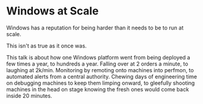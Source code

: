 # Windows at Scale

Windows has a reputation for being harder than it needs to be to run at scale.

This isn't as true as it once was.

This talk is about how one Windows platform went from being deployed a few times a year, to hundreds a year. Falling over at 2 orders a minute, to laughing at 2k/min. Monitoring by remoting onto machines into perfmon, to automated alerts from a central authority. Chewing days of engineering time on debugging machines to keep them limping onward, to gleefully shooting machines in the head on stage knowing the fresh ones would come back inside 20 minutes.
